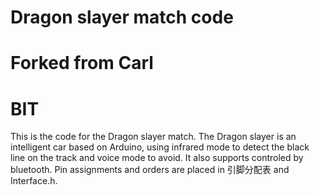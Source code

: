 # Dragon slayer match code
# Forked from Carl
# BIT
  This is the code for the Dragon slayer match.
  The Dragon slayer is an intelligent car based on Arduino, using infrared mode to detect the black line on the track and voice mode to avoid.
  It also supports controled by bluetooth.
  Pin assignments and orders are placed in 引脚分配表 and Interface.h.
